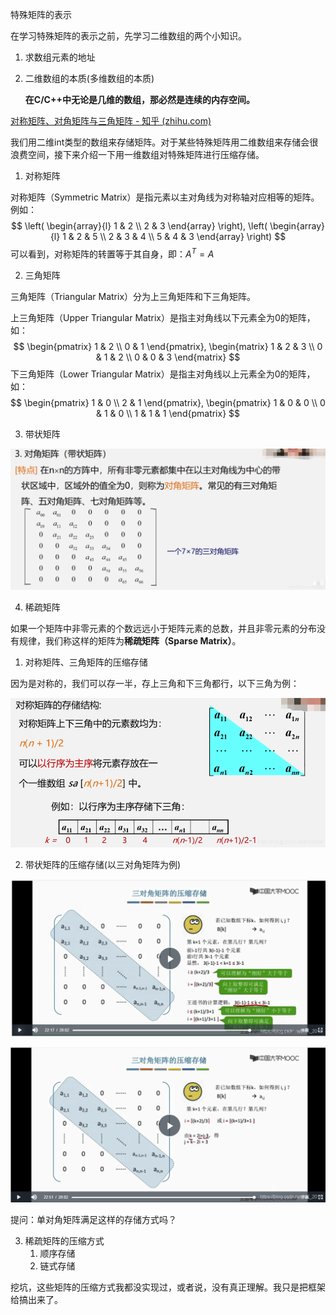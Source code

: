 特殊矩阵的表示

在学习特殊矩阵的表示之前，先学习二维数组的两个小知识。

1. 求数组元素的地址

2. 二维数组的本质(多维数组的本质)

   **在C/C++中无论是几维的数组，那必然是连续的内存空间。**

[对称矩阵、对角矩阵与三角矩阵 - 知乎 (zhihu.com)](https://zhuanlan.zhihu.com/p/34896186)

我们用二维int类型的数组来存储矩阵。对于某些特殊矩阵用二维数组来存储会很浪费空间，接下来介绍一下用一维数组对特殊矩阵进行压缩存储。

1. 对称矩阵

对称矩阵（Symmetric Matrix）是指元素以主对角线为对称轴对应相等的矩阵。例如：
$$
\left(
\begin{array}{l}
1 & 2 \\ 
2 & 3
\end{array}
\right),
\left(
\begin{array}{l}
1 & 2 & 5 \\ 
2 & 3 & 4 \\
5 & 4 & 3
\end{array}
\right)
$$
可以看到，对称矩阵的转置等于其自身，即：$A^T=A$

2. 三角矩阵

三角矩阵（Triangular Matrix）分为上三角矩阵和下三角矩阵。



上三角矩阵（Upper Triangular Matrix）是指主对角线以下元素全为0的矩阵，如：
$$
\begin{pmatrix}
1 & 2 \\
0 & 1
\end{pmatrix},
\begin{matrix}
1 & 2 & 3 \\
0 & 1 & 2 \\
0 & 0 & 3
\end{matrix}
$$
下三角矩阵（Lower Triangular Matrix）是指主对角线以上元素全为0的矩阵，如：
$$
\begin{pmatrix}
1 & 0 \\
2 & 1 
\end{pmatrix},
\begin{pmatrix}
1 & 0 & 0 \\
0 & 1 & 0 \\
1 & 1 & 1 
\end{pmatrix}
$$


3. 带状矩阵

![1681050885900](2.特殊矩阵的表示.assets/1681050885900.png)

4. 稀疏矩阵

如果一个矩阵中非零元素的个数远远小于矩阵元素的总数，并且非零元素的分布没有规律，我们称这样的矩阵为**稀疏矩阵（Sparse Matrix）**。



1. 对称矩阵、三角矩阵的压缩存储

因为是对称的，我们可以存一半，存上三角和下三角都行，以下三角为例：

![1681050260010](2.特殊矩阵的表示.assets/1681050260010.png)

2. 带状矩阵的压缩存储(以三对角矩阵为例)

![1681051181599](2.特殊矩阵的表示.assets/1681051181599.png)

![1681051212478](2.特殊矩阵的表示.assets/1681051212478.png)

提问：单对角矩阵满足这样的存储方式吗？

3. 稀疏矩阵的压缩方式
   1. 顺序存储
   2. 链式存储









挖坑，这些矩阵的压缩方式我都没实现过，或者说，没有真正理解。我只是把框架给搞出来了。







